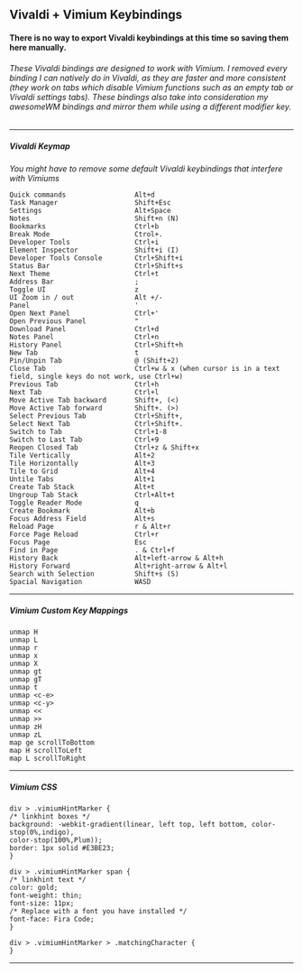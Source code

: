 ## Vivaldi + Vimium Keybindings
#### There is no way to export Vivaldi keybindings at this time so saving them here manually.

###### These Vivaldi bindings are designed to work with Vimium. I removed every binding I can natively do in Vivaldi, as they are faster and more consistent (they work on tabs which disable Vimium functions such as an empty tab or Vivaldi settings tabs). These bindings also take into consideration my awesomeWM bindings and mirror them while using a different modifier key.

---
##### Vivaldi Keymap
*You might have to remove some default Vivaldi keybindings that interfere with Vimiums*

```
Quick commands 			       Alt+d
Task Manager 			       Shift+Esc
Settings 				       Alt+Space
Notes 					       Shift+n (N)
Bookmarks 				       Ctrl+b
Break Mode 				       Ctrol+.
Developer Tools 		       Ctrl+i
Element Inspector 		       Shift+i (I)
Developer Tools Console        Ctrl+Shift+i
Status Bar 				       Ctrl+Shift+s
Next Theme 				       Ctrl+t
Address Bar 			       ;
Toggle UI 				       z
UI Zoom in / out 		       Alt +/-
Panel 					       '
Open Next Panel 		       Ctrl+'
Open Previous Panel 	       "
Download Panel 			       Ctrl+d
Notes Panel 			       Ctrl+n
History Panel 			       Ctrl+Shift+h
New Tab 				       t
Pin/Unpin Tab 			       @ (Shift+2)
Close Tab 				       Ctrl+w & x (when cursor is in a text field, single keys do not work, use Ctrl+w)
Previous Tab 			       Ctrl+h
Next Tab 				       Ctrl+l
Move Active Tab backward       Shift+, (<)
Move Active Tab forward        Shift+. (>)
Select Previous Tab 	       Ctrl+Shift+,
Select Next Tab 		       Ctrl+Shift+.
Switch to Tab 			       Ctrl+1-8
Switch to Last Tab 		       Ctrl+9
Reopen Closed Tab 		       Ctrl+z & Shift+x
Tile Vertically 		       Alt+2
Tile Horizontally 		       Alt+3
Tile to Grid 			       Alt+4
Untile Tabs 			       Alt+1
Create Tab Stack 		       Alt+t
Ungroup Tab Stack 		       Ctrl+Alt+t
Toggle Reader Mode 		       q
Create Bookmark 		       Alt+b
Focus Address Field 	       Alt+s
Reload Page 			       r & Alt+r
Force Page Reload 		       Ctrl+r
Focus Page 				       Esc
Find in Page 			       . & Ctrl+f
History Back 			       Alt+left-arrow & Alt+h
History Forward 		       Alt+right-arrow & Alt+l
Search with Selection 	       Shift+s (S)
Spacial Navigation 		       WASD
```

---
##### Vimium Custom Key Mappings
```
unmap H
unmap L
unmap r
unmap x
unmap X
unmap gt
unmap gT
unmap t
unmap <c-e>
unmap <c-y>
unmap <<
unmap >>
unmap zH
unmap zL
map ge scrollToBottom
map H scrollToLeft
map L scrollToRight
```
---

##### Vimium CSS
```
div > .vimiumHintMarker {
/* linkhint boxes */
background: -webkit-gradient(linear, left top, left bottom, color-stop(0%,indigo),
color-stop(100%,Plum));
border: 1px solid #E3BE23;
}

div > .vimiumHintMarker span {
/* linkhint text */
color: gold;
font-weight: thin;
font-size: 11px;
/* Replace with a font you have installed */
font-face: Fira Code;
}

div > .vimiumHintMarker > .matchingCharacter {
}
```
---
